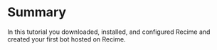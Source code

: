 # Summary

In this tutorial you downloaded, installed, and configured Recime and created your first bot hosted on Recime.